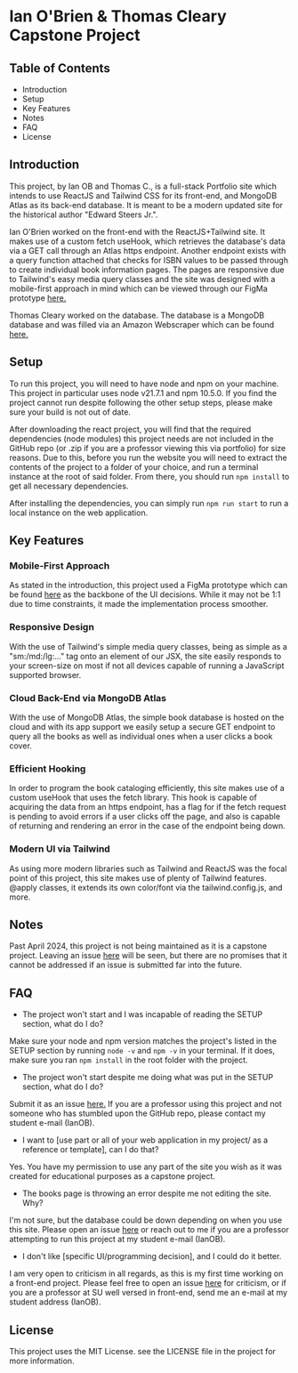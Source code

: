 # Ian O'Brien & Thomas Cleary Capstone Project

## Table of Contents

<ul>
  <li>Introduction</li>
  <li>Setup</li>
  <li>Key Features</li>
  <li>Notes</li>
  <li>FAQ</li>
  <li>License</li>
</ul>

## Introduction

This project, by Ian OB and Thomas C., is a full-stack Portfolio site which intends to use ReactJS and Tailwind CSS for its front-end, and MongoDB Atlas as its back-end database. It is meant to be a modern updated site for the historical author "Edward Steers Jr.". 

Ian O'Brien worked on the front-end with the ReactJS+Tailwind site. It makes use of a custom fetch useHook, which retrieves the database's data via a GET call through an Atlas https endpoint. Another endpoint exists with a query function attached that checks for ISBN values to be passed through to create individual book information pages. The pages are responsive due to Tailwind's easy media query classes and the site was designed with a mobile-first approach in mind which can be viewed through our FigMa prototype [here.](https://www.figma.com/file/YvF5Ad5KortGY9icbdRoxs/UI%2FUX-Prototype?type=design&mode=design&t=IYCbwEwhlieLGinw-0)

Thomas Cleary worked on the database. The database is a MongoDB database and was filled via an Amazon Webscraper which can be found [here.](https://github.com/Capstone-Project-IOBrien-TCleary/back-end) 

## Setup

To run this project, you will need to have node and npm on your machine. This project in particular uses node v21.7.1 and npm 10.5.0. If you find the project cannot run despite following the other setup steps, please make sure your build is not out of date.

After downloading the react project, you will find that the required dependencies (node modules) this project needs are not included in the GitHub repo (or .zip if you are a professor viewing this via portfolio) for size reasons. Due to this, before you run the website you will need to extract the contents of the project to a folder of your choice, and run a terminal instance at the root of said folder. From there, you should run `npm install` to get all necessary dependencies.

After installing the dependencies, you can simply run `npm run start` to run a local instance on the web application.

## Key Features

### Mobile-First Approach

As stated in the introduction, this project used a FigMa prototype which can be found [here](https://www.figma.com/file/YvF5Ad5KortGY9icbdRoxs/UI%2FUX-Prototype?type=design&mode=design&t=IYCbwEwhlieLGinw-0) as the backbone of the UI decisions. While it may not be 1:1 due to time constraints, it made the implementation process smoother.

### Responsive Design

With the use of Tailwind's simple media query classes, being as simple as a "sm:/md:/lg:..." tag onto an element of our JSX, the site easily responds to your screen-size on most if not all devices capable of running a JavaScript supported browser.

### Cloud Back-End via MongoDB Atlas

With the use of MongoDB Atlas, the simple book database is hosted on the cloud and with its app support we easily setup a secure GET endpoint to query all the books as well as individual ones when a user clicks a book cover. 

### Efficient Hooking

In order to program the book cataloging efficiently, this site makes use of a custom useHook that uses the fetch library. This hook is capable of acquiring the data from an https endpoint, has a flag for if the fetch request is pending to avoid errors if a user clicks off the page, and also is capable of returning and rendering an error in the case of the endpoint being down.

### Modern UI via Tailwind

As using more modern libraries such as Tailwind and ReactJS was the focal point of this project, this site makes use of plenty of Tailwind features. @apply classes, it extends its own color/font via the tailwind.config.js, and more.


## Notes

Past April 2024, this project is not being maintained as it is a capstone project. Leaving an issue [here](https://github.com/ykhm-iob/IanOBThomasC_Capstone/issues) will be seen, but there are no promises that it cannot be addressed if an issue is submitted far into the future.

## FAQ

<ul>
  <li>The project won't start and I was incapable of reading the SETUP section, what do I do?</li>
</ul>

Make sure your node and npm version matches the project's listed in the SETUP section by running `node -v` and `npm -v` in your terminal. If it does, make sure you ran `npm install` in the root folder with the project.

<ul>
  <li>The project won't start despite me doing what was put in the SETUP section, what do I do?</li>
</ul>

Submit it as an issue [here.](https://github.com/ykhm-iob/IanOBThomasC_Capstone/issues) If you are a professor using this project and not someone who has stumbled upon the GitHub repo, please contact my student e-mail (IanOB).

<ul>
  <li>I want to [use part or all of your web application in my project/ as a reference or template], can I do that?</li>
</ul>

Yes. You have my permission to use any part of the site you wish as it was created for educational purposes as a capstone project.

<ul>
  <li>The books page is throwing an error despite me not editing the site. Why?</li>
</ul>

I'm not sure, but the database could be down depending on when you use this site. Please open an issue [here](https://github.com/ykhm-iob/IanOBThomasC_Capstone/issues) or reach out to me if you are a professor attempting to run this project at my student e-mail (IanOB).

<ul>
  <li>I don't like [specific UI/programming decision], and I could do it better.</li>
</ul>

I am very open to criticism in all regards, as this is my first time working on a front-end project. Please feel free to open an issue [here](https://github.com/ykhm-iob/IanOBThomasC_Capstone/issues) for criticism, or if you are a professor at SU well versed in front-end, send me an e-mail at my student address (IanOB).


## License

This project uses the MIT License. see the LICENSE file in the project for more information.